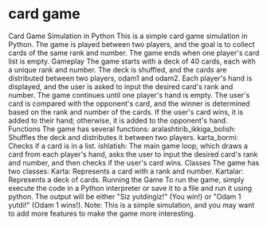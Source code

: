 # card game
 Card Game Simulation in Python  This is a simple card game simulation in Python. The game is played between two players, and the goal is to collect cards of the same rank and number. The game ends when one player's card list is empty.  Gameplay  The game starts with a deck of 40 cards, each with a unique rank and number. The deck is shuffled, and the cards are distributed between two players, odam1 and odam2. Each player's hand is displayed, and the user is asked to input the desired card's rank and number.  The game continues until one player's hand is empty. The user's card is compared with the opponent's card, and the winner is determined based on the rank and number of the cards. If the user's card wins, it is added to their hand; otherwise, it is added to the opponent's hand.  Functions  The game has several functions:  aralashtirib_ikkiga_bolish: Shuffles the deck and distributes it between two players. karta_bormi: Checks if a card is in a list. ishlatish: The main game loop, which draws a card from each player's hand, asks the user to input the desired card's rank and number, and then checks if the user's card wins. Classes  The game has two classes:  Karta: Represents a card with a rank and number. Kartalar: Represents a deck of cards. Running the Game  To run the game, simply execute the code in a Python interpreter or save it to a file and run it using python. The output will be either "Siz yutdingiz!" (You win!) or "Odam 1 yutdi!" (Odam 1 wins!).  Note: This is a simple simulation, and you may want to add more features to make the game more interesting.
